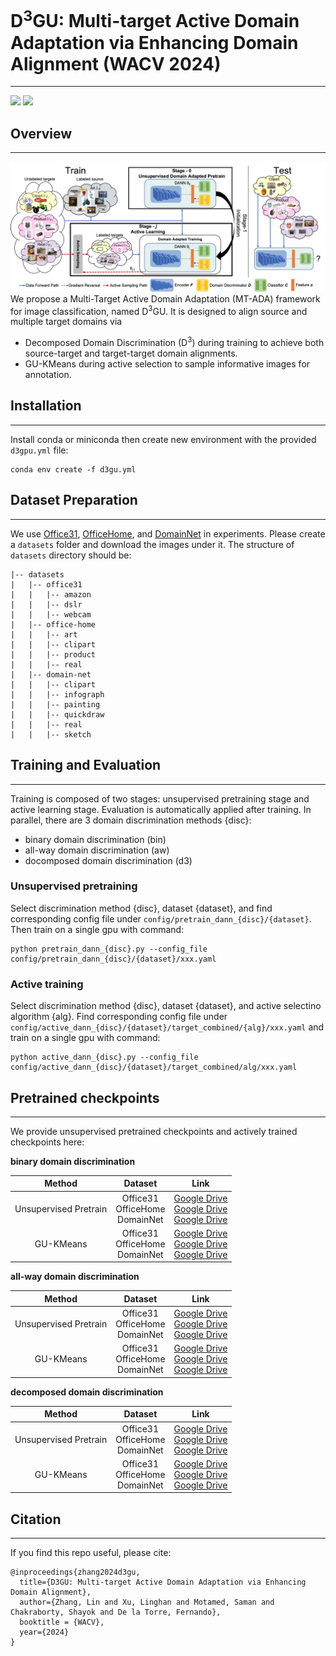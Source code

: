 # D<sup>3</sup>GU: Multi-target Active Domain Adaptation via Enhancing Domain Alignment (WACV 2024)
<hr/>
<a href="https://arxiv.org/abs/2401.05465"><img src="https://img.shields.io/badge/arXiv-2008.00951-b31b1b.svg"></a>
<a href="https://opensource.org/licenses/MIT"><img src="https://img.shields.io/badge/License-MIT-yellow.svg"></a>  

## Overview
<hr/>

![Image](docs/teaser.png)
We propose a Multi-Target Active
Domain Adaptation (MT-ADA) framework for image classification, named D<sup>3</sup>GU. 
It is designed to align source and multiple target domains via
* Decomposed Domain Discrimination (D<sup>3</sup>) during training to achieve both source-target and target-target domain alignments.
* GU-KMeans during active selection to sample informative images for annotation.

## Installation
<hr/>

Install conda or miniconda then create new environment with the provided ``d3gpu.yml`` file:
```angular2html
conda env create -f d3gu.yml
```

## Dataset Preparation
<hr/>

We use 
[Office31](https://faculty.cc.gatech.edu/~judy/domainadapt/#datasets_code:~:text=Office-,Dataset,-%3A%20Images%20/), 
[OfficeHome](https://www.hemanthdv.org/officeHomeDataset.html), 
and [DomainNet](https://ai.bu.edu/M3SDA/#dataset) 
in experiments. Please create a ``datasets`` folder and download the images under it. 
The structure of ``datasets`` directory should be:

```angular2html
|-- datasets
|   |-- office31
|   |   |-- amazon
|   |   |-- dslr
|   |   |-- webcam
|   |-- office-home
|   |   |-- art
|   |   |-- clipart
|   |   |-- product
|   |   |-- real
|   |-- domain-net
|   |   |-- clipart
|   |   |-- infograph
|   |   |-- painting
|   |   |-- quickdraw
|   |   |-- real
|   |   |-- sketch
```

## Training and Evaluation
<hr/>

Training is composed of two stages: unsupervised pretraining stage and active learning stage.
Evaluation is automatically applied after training.
In parallel, there are 3 domain discrimination methods {disc}: 
* binary domain discrimination (bin)
* all-way domain discrimination (aw)
* docomposed domain discrimination (d3)

### Unsupervised pretraining
Select discrimination method {disc}, dataset {dataset}, and find corresponding config file under ``config/pretrain_dann_{disc}/{dataset}``. Then train on a single gpu with command:
```angular2html
python pretrain_dann_{disc}.py --config_file config/pretrain_dann_{disc}/{dataset}/xxx.yaml
```

### Active training
Select discrimination method {disc}, dataset {dataset}, and active selectino algorithm {alg}. Find corresponding config file under ``config/active_dann_{disc}/{dataset}/target_combined/{alg}/xxx.yaml`` and train on a single gpu with command:
```angular2html
python active_dann_{disc}.py --config_file config/active_dann_{disc}/{dataset}/target_combined/alg/xxx.yaml
```

## Pretrained checkpoints
<hr/>

We provide unsupervised pretrained checkpoints and actively trained checkpoints here:

**binary domain discrimination**

|        Method         |                 Dataset                 |                                                                                                                                                        Link                                                                                                                                                        |
|:---------------------:|:---------------------------------------:|:------------------------------------------------------------------------------------------------------------------------------------------------------------------------------------------------------------------------------------------------------------------------------------------------------------------:|
| Unsupervised Pretrain | Office31 <br> OfficeHome <br> DomainNet | [Google Drive](https://drive.google.com/file/d/1vt95vaoLVGZK0zzcABW98l23SfInDG9Q/view?usp=sharing) <br> [Google Drive](https://drive.google.com/file/d/1nwmZ6gqTQQvv-wP4sCNY7Y4RhSxFauSc/view?usp=sharing) <br> [Google Drive](https://drive.google.com/file/d/1ivhzmZqck_hIlZ-Q0vUr7xWI63l1Naz2/view?usp=sharing) |
|       GU-KMeans       | Office31 <br> OfficeHome <br> DomainNet | [Google Drive](https://drive.google.com/file/d/1d9ih5kjefySUWtJtiEcWynHi5PY3SMrc/view?usp=sharing) <br> [Google Drive](https://drive.google.com/file/d/1lNK7zugpxiH2DMG_45ACQvV8435Tqfaw/view?usp=sharing) <br> [Google Drive](https://drive.google.com/file/d/1p-n6O_DgGUANIKKCaUUrBBsQ9nwePeuy/view?usp=sharing) |

**all-way domain discrimination**

|        Method         |                 Dataset                 |                                                                                                                                                        Link                                                                                                                                                        |
|:---------------------:|:---------------------------------------:|:------------------------------------------------------------------------------------------------------------------------------------------------------------------------------------------------------------------------------------------------------------------------------------------------------------------:|
|Unsupervised Pretrain  | Office31 <br> OfficeHome <br> DomainNet | [Google Drive](https://drive.google.com/file/d/1dnVrD3APFpTx7WsTaO8l_8wsvurB0r-Q/view?usp=sharing) <br> [Google Drive](https://drive.google.com/file/d/10GRQJU4L0_u85pmbXL9He7G38CPL5OBr/view?usp=sharing) <br> [Google Drive](https://drive.google.com/file/d/10zdiIVpybXUjfxxZHxmFYDrNqeIvbcSY/view?usp=sharing) |
|       GU-KMeans       | Office31 <br> OfficeHome <br> DomainNet | [Google Drive](https://drive.google.com/file/d/1g5MfdITnEoPrLXrQd2A0uAEKzYI-PH20/view?usp=sharing) <br> [Google Drive](https://drive.google.com/file/d/14iH6h-r6DX5SveLFnEMOi9PAhPDIskXp/view?usp=sharing) <br> [Google Drive](https://drive.google.com/file/d/1o3WFiBumD4VeTgot5opWJV2BzenMRHgF/view?usp=sharing) |

**decomposed domain discrimination**

|        Method         |                 Dataset                 |                                                                                                                                                        Link                                                                                                                                                        |
|:---------------------:|:---------------------------------------:|:------------------------------------------------------------------------------------------------------------------------------------------------------------------------------------------------------------------------------------------------------------------------------------------------------------------:|
| Unsupervised Pretrain | Office31 <br> OfficeHome <br> DomainNet | [Google Drive](https://drive.google.com/file/d/1OV6QqgStd5-2rDXXPT-hUB63YUJi2trq/view?usp=sharing) <br> [Google Drive](https://drive.google.com/file/d/1Xq2O21acIxN1N24mVhjd1xmOLqOXT17V/view?usp=sharing) <br> [Google Drive](https://drive.google.com/file/d/1a3iai1LD9pTWi9Aj4reF6qBxDvr2yhC9/view?usp=sharing) |
|       GU-KMeans       | Office31 <br> OfficeHome <br> DomainNet | [Google Drive](https://drive.google.com/file/d/1OjhFpS2NMvI0K3KIYp9zwtpBEku_yEAf/view?usp=sharing) <br> [Google Drive](https://drive.google.com/file/d/1I8z1UZxTH80AvSnUvRHB90_8DQnCm3uR/view?usp=sharing) <br> [Google Drive](https://drive.google.com/file/d/1wJ7yBC-ldfpgYNjdool8gk8NuxvdNNse/view?usp=sharing) |


## Citation
<hr/>

If you find this repo useful, please cite:
```
@inproceedings{zhang2024d3gu,
  title={D3GU: Multi-target Active Domain Adaptation via Enhancing Domain Alignment},
  author={Zhang, Lin and Xu, Linghan and Motamed, Saman and Chakraborty, Shayok and De la Torre, Fernando},
  booktitle = {WACV},
  year={2024}
}
```







